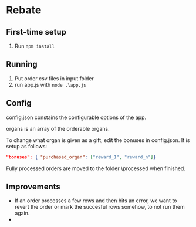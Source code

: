 # Rebate

## First-time setup

1. Run `npm install`

## Running

1. Put order csv files in input folder
2. run app.js with `node .\app.js`

## Config

config.json constains the configurable options of the app.

organs is an array of the orderable organs.

To change what organ is given as a gift, edit the bonuses in config.json.
It is setup as follows:

```json
"bonuses": { "purchased_organ": ["reward_1", "reward_n"]}
```

Fully processed orders are moved to the folder \processed when finished.

## Improvements

- If an order processes a few rows and then hits an error, we want to revert the order or mark the succesful rows somehow, to not run them again.
-
